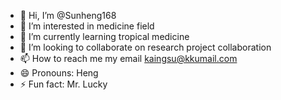 - 👋 Hi, I’m @Sunheng168
- 👀 I’m interested in medicine field
- 🌱 I’m currently learning tropical medicine
- 💞️ I’m looking to collaborate on research project collaboration
- 📫 How to reach me my email kaingsu@kkumail.com 
- 😄 Pronouns: Heng
- ⚡ Fun fact: Mr. Lucky

<!---
Sunheng168/Sunheng168 is a ✨ special ✨ repository because its `README.md` (this file) appears on your GitHub profile.
You can click the Preview link to take a look at your changes.
--->
